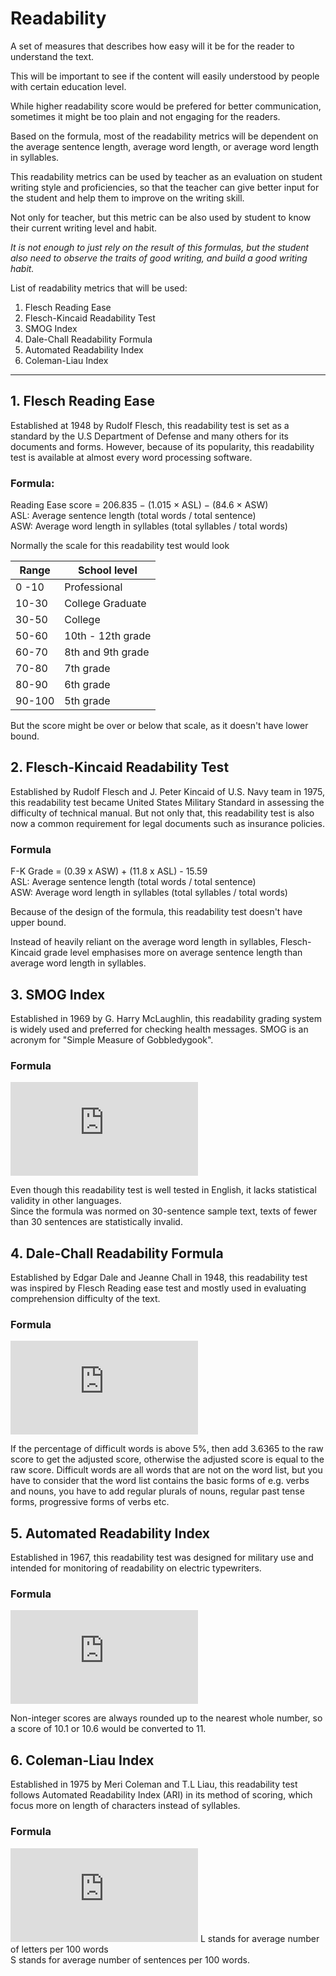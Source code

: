 # Readability

A set of measures that describes how easy will it be for the reader to understand the text.  

This will be important to see if the content will easily understood by people with certain education level.  

While higher readability score would be prefered for better communication, sometimes it might be too plain and not engaging for the readers.  

Based on the formula, most of the readability metrics will be dependent on the average sentence length, average word length, or average word length in syllables.  

This readability metrics can be used by teacher as an evaluation on student writing style and proficiencies, so that the teacher can give better input for the student and help them to improve on the writing skill.

Not only for teacher, but this metric can be also used by student to know their current writing level and habit.
    
*It is not enough to just rely on the result of this formulas, but the student also need to observe the traits of good writing, and build a good writing habit.*

List of readability metrics that will be used:
1. Flesch Reading Ease
2. Flesch-Kincaid Readability Test
3. SMOG Index 
4. Dale-Chall Readability Formula
5. Automated Readability Index
6. Coleman-Liau Index  
  
---
  
## 1. Flesch Reading Ease

Established at 1948 by Rudolf Flesch, this readability test is set as a standard by the U.S Department of Defense and many others for its documents and forms. However, because of its popularity, this readability test is available at almost every word processing software. 

### Formula:  
Reading Ease score = 206.835 − (1.015 × ASL) − (84.6 × ASW)  
ASL: Average sentence length (total words / total sentence)  
ASW: Average word length in syllables (total syllables / total words)  
   

Normally the scale for this readability test would look 

| Range  | School level      | 
|--------|-------------------|
| 0 -10  | Professional      |
| 10-30  | College Graduate  |
| 30-50  | College           |
| 50-60  | 10th - 12th grade |
| 60-70  | 8th and 9th grade |
| 70-80  | 7th grade         |
| 80-90  | 6th grade         |
| 90-100 | 5th grade         |


But the score might be over or below that scale, as it doesn't have lower bound. 

## 2. Flesch-Kincaid Readability Test

Established by Rudolf Flesch and J. Peter Kincaid of U.S. Navy team in 1975, this readability test became United States Military Standard in assessing the difficulty of technical manual. But not only that, this readability test is also now a common requirement for legal documents such as insurance policies. 

### Formula
F-K Grade = (0.39 x ASW) + (11.8 x ASL) - 15.59  
ASL: Average sentence length (total words / total sentence)  
ASW: Average word length in syllables (total syllables / total words)  

Because of the design of the formula, this readability test doesn't have upper bound. 

Instead of heavily reliant on the average word length in syllables, Flesch-Kincaid grade level emphasises more on average sentence length than average word length in syllables. 

[//]: # (TODO DONE: Finish the rest of the readability documentation)

## 3. SMOG Index

Established in 1969 by G. Harry McLaughlin, this readability grading system is widely used and preferred for checking health messages. SMOG is an acronym for "Simple Measure of Gobbledygook".

### Formula  
![SMOG Grade = 1.0430($\sqrt{number of polysyllables x (30 / number of sentences)}) + 3.1291](http://www.sciweavers.org/tex2img.php?eq=grade%20%3D%201.0430%5Csqrt%7Btotal%20polysyllables%20%5Ctimes%20%5Cdfrac%7B30%7D%7Btotal%20sentences%7D%7D%20%2B%203.1291&bc=White&fc=Black&im=jpg&fs=12&ff=arev&edit=)

Even though this readability test is well tested in English, it lacks statistical validity in other languages.  
Since the formula was normed on 30-sentence sample text, texts of fewer than 30 sentences are statistically invalid. 

## 4. Dale-Chall Readability Formula

Established by Edgar Dale and Jeanne Chall in 1948, this readability test was inspired by Flesch Reading ease test and mostly used in evaluating comprehension difficulty of the text.

### Formula
![Dale-chall grade = 0.1579(difficult words/words * 100)](http://www.sciweavers.org/tex2img.php?eq=grade%20%3D%200.1579%5Cleft%28%5Cdfrac%7Bdifficult%20words%7D%7Bwords%7D%20%5Ctimes%20100%5Cright%29%20%2B%200.0496%5Cleft%28%20%5Cdfrac%7Bwords%7D%7Bsentence%7D%20%5Cright%29%0A&bc=White&fc=Black&im=jpg&fs=12&ff=arev&edit=)

If the percentage of difficult words is above 5%, then add 3.6365 to the raw score to get the adjusted score, otherwise the adjusted score is equal to the raw score. Difficult words are all words that are not on the word list, but you have to consider that the word list contains the basic forms of e.g. verbs and nouns, you have to add regular plurals of nouns, regular past tense forms, progressive forms of verbs etc.

## 5. Automated Readability Index

Established in 1967, this readability test was designed for military use and intended for monitoring of readability on electric typewriters.

### Formula
![ARI grade = 4.71(characters/words) + 0.5(words/sentences) - 21.43](http://www.sciweavers.org/tex2img.php?eq=grade%20%3D%204.71%5Cleft%28%5Cdfrac%7Bcharacters%7D%7Bwords%7D%5Cright%29%20%2B%200.5%5Cleft%28%5Cdfrac%7Bwords%7D%7Bsentences%7D%5Cright%29%20-%2021.43&bc=White&fc=Black&im=jpg&fs=12&ff=arev&edit=)

Non-integer scores are always rounded up to the nearest whole number, so a score of 10.1 or 10.6 would be converted to 11. 

## 6. Coleman-Liau Index

Established in 1975 by Meri Coleman and T.L Liau, this readability test follows Automated Readability Index (ARI) in its method of scoring, which focus more on length of characters instead of syllables.

### Formula
![Coleman-Liau Grade = 0.0588L - 0.296S - 15.8](http://www.sciweavers.org/tex2img.php?eq=grade%20=%200.0588L%20-%200.296S%20-%2015.8&bc=White&fc=Black&im=jpg&fs=12&ff=arev&edit=)
L stands for average number of letters per 100 words  
S stands for average number of sentences per 100 words.
